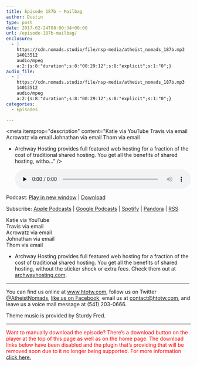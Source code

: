 ```yaml
---
title: ﻿Episode 187b – Mailbag
author: Dustin
type: post
date: 2017-02-24T08:00:34+00:00
url: /﻿episode-187b-mailbag/
enclosure:
  - |
    https://cdn.nomads.studio/file/nsp-media/atheist_nomads_187b.mp3
    14013512
    audio/mpeg
    a:2:{s:8:"duration";s:8:"00:29:12";s:8:"explicit";s:1:"0";}
audio_file:
  - |
    https://cdn.nomads.studio/file/nsp-media/atheist_nomads_187b.mp3
    14013512
    audio/mpeg
    a:2:{s:8:"duration";s:8:"00:29:12";s:8:"explicit";s:1:"0";}
categories:
  - Episodes

---
```

<div itemscope itemtype="http://schema.org/AudioObject">
  <meta itemprop="name" content="﻿Episode 187b &#8211; Mailbag" />
  
  <meta itemprop="uploadDate" content="2017-02-24T01:00:34-07:00" />
  
  <meta itemprop="encodingFormat" content="audio/mpeg" />
  
  <meta itemprop="duration" content="PT29M12S" />
  
  <meta itemprop="description" content="Katie via YouTube
Travis via email
Acrowatz via email
Johnathan via email
Thom via email

* Archway Hosting provides full featured web hosting for a fraction of the cost of traditional shared hosting. You get all the benefits of shared hosting, witho..." />
  
  <meta itemprop="contentUrl" content="https://dts.podtrac.com/redirect.mp3/cdn.nomads.studio/file/nsp-media/atheist_nomads_187b.mp3" />
  
  <meta itemprop="contentSize" content="13.4" />
  </p> 
  
  <div class="powerpress_player" id="powerpress_player_8450">
    <audio class="wp-audio-shortcode" id="audio-1464-194" preload="none" style="width: 100%;" controls="controls"><source type="audio/mpeg" src="https://dts.podtrac.com/redirect.mp3/cdn.nomads.studio/file/nsp-media/atheist_nomads_187b.mp3?_=194" /><a href="https://dts.podtrac.com/redirect.mp3/cdn.nomads.studio/file/nsp-media/atheist_nomads_187b.mp3">https://dts.podtrac.com/redirect.mp3/cdn.nomads.studio/file/nsp-media/atheist_nomads_187b.mp3</a></audio>
  </div>
</div>

<p class="powerpress_links powerpress_links_mp3">
  Podcast: <a href="https://dts.podtrac.com/redirect.mp3/cdn.nomads.studio/file/nsp-media/atheist_nomads_187b.mp3" class="powerpress_link_pinw" target="_blank" title="Play in new window" onclick="return powerpress_pinw('https://htotw.com/?powerpress_pinw=1464-podcast');" rel="nofollow">Play in new window</a> | <a href="https://dts.podtrac.com/redirect.mp3/cdn.nomads.studio/file/nsp-media/atheist_nomads_187b.mp3" class="powerpress_link_d" title="Download" rel="nofollow" download="atheist_nomads_187b.mp3">Download</a>
</p>

<p class="powerpress_links powerpress_subscribe_links">
  Subscribe: <a href="https://podcasts.apple.com/us/podcast/humanists-take-on-the-world/id530050098?mt=2&ls=1" class="powerpress_link_subscribe powerpress_link_subscribe_itunes" target="_blank" title="Subscribe on Apple Podcasts" rel="nofollow">Apple Podcasts</a> | <a href="https://www.google.com/podcasts?feed=aHR0cDovL2F0aGVpc3Rub21hZHMubGlic3luLmNvbS9yc3M%3D" class="powerpress_link_subscribe powerpress_link_subscribe_googleplay" target="_blank" title="Subscribe on Google Podcasts" rel="nofollow">Google Podcasts</a> | <a href="https://open.spotify.com/show/3LzK2xZGike6Tc1GEMtMbr?si=LieN9SNuTpq96smuaUsH8A" class="powerpress_link_subscribe powerpress_link_subscribe_spotify" target="_blank" title="Subscribe on Spotify" rel="nofollow">Spotify</a> | <a href="https://www.pandora.com/podcast/atheist-nomads/PC:10122?corr=62071012&part=ug" class="powerpress_link_subscribe powerpress_link_subscribe_pandora" target="_blank" title="Subscribe on Pandora" rel="nofollow">Pandora</a> | <a href="https://htotw.com/feed/podcast/" class="powerpress_link_subscribe powerpress_link_subscribe_rss" target="_blank" title="Subscribe via RSS" rel="nofollow">RSS</a>
</p>

Katie via YouTube  
Travis via email  
Acrowatz via email  
Johnathan via email  
Thom via email

* Archway Hosting provides full featured web hosting for a fraction of the cost of traditional shared hosting. You get all the benefits of shared hosting, without the sticker shock or extra fees. Check them out at <a href="http://archwayhosting.com/" target="_blank" rel="noopener">archwayhosting.com</a>.

<hr width="500" />

You can find us online at <a href="https://www.htotw.com/" target="_blank" rel="noopener">www.htotw.com</a>, follow us on Twitter <a href="https://twitter.com/AtheistNomads" target="_blank" rel="noopener">@AtheistNomads</a>, <a href="https://htotw.com/facebook" target="_blank" rel="noopener">like us on Facebook</a>, email us at <contact@htotw.com>, and leave us a voice mail message at (541) 203-0666.

Theme music is provided by Sturdy Fred.

* * *

<span style="color: #ff0000;">Want to manually download the episode? There&#8217;s a download button on the player at the top of this page as well as on the home page. The download links below have been disabled and the plugin that&#8217;s providing that will be removed soon due to it no longer being supported. For more information <a href="https://www.htotw.com/2017/old-feeds/">click here.</a></span>